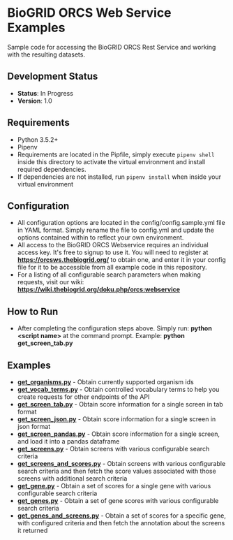 # BioGRID ORCS Web Service Examples
Sample code for accessing the BioGRID ORCS Rest Service and working with the resulting datasets.

## Development Status
+ **Status**: In Progress
+ **Version**: 1.0

## Requirements
+ Python 3.5.2+
+ Pipenv
+ Requirements are located in the Pipfile, simply execute `pipenv shell` inside this directory to activate the virtual environment and install required dependencies.
+ If dependencies are not installed, run `pipenv install` when inside your virtual environment

## Configuration
+ All configuration options are located in the config/config.sample.yml file in YAML format. Simply rename the file to config.yml and update the options contained within to reflect your own environment.
+ All access to the BioGRID ORCS Webservice requires an individual access key. It's free to signup to use it. You will need to register at **https://orcsws.thebiogrid.org/** to obtain one, and enter it in your config file for it to be accessible from all example code in this repository.
+ For a listing of all configurable search parameters when making requests, visit our wiki: **https://wiki.thebiogrid.org/doku.php/orcs:webservice**

## How to Run
+ After completing the configuration steps above. Simply run: **python \<script name\>** at the command prompt. Example: **python get_screen_tab.py**

## Examples
+ [**get_organisms.py**](https://github.com/BioGRID/ORCS-REST-EXAMPLES/blob/master/get_organisms.py) - Obtain currently supported organism ids
+ [**get_vocab_terms.py**](https://github.com/BioGRID/ORCS-REST-EXAMPLES/blob/master/get_vocab_terms.py) - Obtain controlled vocabulary terms to help you create requests for other endpoints of the API
+ [**get_screen_tab.py**](https://github.com/BioGRID/ORCS-REST-EXAMPLES/blob/master/get_screen_tab.py) - Obtain score information for a single screen in tab format
+ [**get_screen_json.py**](https://github.com/BioGRID/ORCS-REST-EXAMPLES/blob/master/get_screen_json.py) - Obtain score information for a single screen in json format
+ [**get_screen_pandas.py**](https://github.com/BioGRID/ORCS-REST-EXAMPLES/blob/master/get_screen_pandas.py) - Obtain score information for a single screen, and load it into a pandas dataframe
+ [**get_screens.py**](https://github.com/BioGRID/ORCS-REST-EXAMPLES/blob/master/get_screens.py) - Obtain screens with various configurable search criteria 
+ [**get_screens_and_scores.py**](https://github.com/BioGRID/ORCS-REST-EXAMPLES/blob/master/get_screens_and_scores.py) - Obtain screens with various configurable search criteria and then fetch the score values associated with those screens with additional search criteria
+ [**get_gene.py**](https://github.com/BioGRID/ORCS-REST-EXAMPLES/blob/master/get_gene.py) - Obtain a set of scores for a single gene with various configurable search criteria
+ [**get_genes.py**](https://github.com/BioGRID/ORCS-REST-EXAMPLES/blob/master/get_genes.py) - Obtain a set of gene scores with various configurable search criteria
+ [**get_genes_and_screens.py**](https://github.com/BioGRID/ORCS-REST-EXAMPLES/blob/master/get_genes_and_screens.py) - Obtain a set of scores for a specific gene, with configured criteria and then fetch the annotation about the screens it returned
